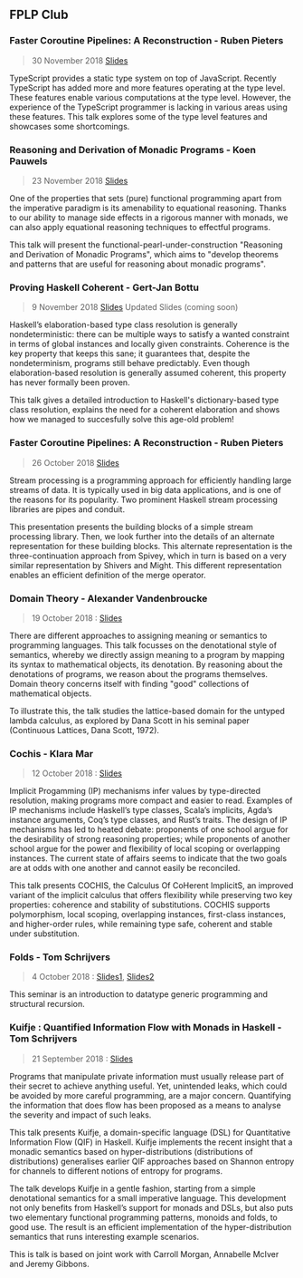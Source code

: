 ## FPLP Club

<!--- - - - - - - - - - - - - - - - - - - - - - - - - - - - - - - - - - - --->
### Faster Coroutine Pipelines: A Reconstruction - Ruben Pieters
> 30 November 2018 [Slides](slides/Typescript_Dependent_Typing.pdf)

TypeScript provides a static type system on top of JavaScript. Recently TypeScript has added more and more features operating at the type level. These features enable various computations at the type level. However, the experience of the TypeScript programmer is lacking in various areas using these features. This talk explores some of the type level features and showcases some shortcomings.

<!--- - - - - - - - - - - - - - - - - - - - - - - - - - - - - - - - - - - --->
### Reasoning and Derivation of Monadic Programs - Koen Pauwels
> 23 November 2018 [Slides](slides/monad-reasoning-slides.pdf)

One of the properties that sets (pure) functional programming apart from the imperative paradigm is its amenability to equational reasoning. Thanks to our ability to manage side effects in a rigorous manner with monads, we can also apply equational reasoning techniques to effectful programs.

This talk will present the functional-pearl-under-construction "Reasoning and Derivation of Monadic Programs", which aims to "develop theorems and patterns that are useful for reasoning about monadic programs". 

<!--- - - - - - - - - - - - - - - - - - - - - - - - - - - - - - - - - - - --->
### Proving Haskell Coherent - Gert-Jan Bottu
> 9 November 2018 [Slides](slides/haskell_coherence_v1.pdf) Updated Slides (coming soon)

Haskell’s elaboration-based type class resolution is generally nondeterministic: 
there can be multiple ways to satisfy a wanted constraint in terms of global 
instances and locally given constraints. Coherence is the key property that keeps
this sane; it guarantees that, despite the nondeterminism, programs still behave 
predictably. Even though elaboration-based resolution is generally assumed 
coherent, this property has never formally been proven.

This talk gives a detailed introduction to Haskell's dictionary-based type class 
resolution, explains the need for a coherent elaboration and shows how we managed 
to succesfully solve this age-old problem!


<!--- - - - - - - - - - - - - - - - - - - - - - - - - - - - - - - - - - - --->
### Faster Coroutine Pipelines: A Reconstruction - Ruben Pieters
> 26 October 2018 [Slides](slides/Faster_Coroutine_Pipelines_A_Reconstruction.pdf)

Stream processing is a programming approach for efficiently handling large streams of data. It is typically used in big data applications, and is one of the reasons for its popularity. Two prominent Haskell stream processing libraries are pipes and conduit.

This presentation presents the building blocks of a simple stream processing library. Then, we look further into the details of an alternate representation for these building blocks. This alternate representation is the three-continuation approach from Spivey, which in turn is based on a very similar representation by Shivers and Might. This different representation enables an efficient definition of the merge operator. 


<!--- - - - - - - - - - - - - - - - - - - - - - - - - - - - - - - - - - - --->
### Domain Theory - Alexander Vandenbroucke
> 19 October 2018 : [Slides](slides/domain_theory.pdf)

There are different approaches to assigning meaning or semantics to programming
languages. This talk focusses on the denotational style of semantics, whereby
we directly assign meaning to a program by mapping its syntax to mathematical
objects, its denotation. By reasoning about the denotations of programs, we
reason about the programs themselves. Domain theory concerns itself with
finding "good" collections of mathematical objects.

To illustrate this, the talk studies the lattice-based domain for the untyped
lambda calculus, as explored by Dana Scott in his seminal paper (Continuous
Lattices, Dana Scott, 1972).


<!--- - - - - - - - - - - - - - - - - - - - - - - - - - - - - - - - - - - --->
### Cochis - Klara Mar
> 12 October 2018 : [Slides](slides/cochis.pdf)

Implicit Progamming (IP) mechanisms infer values by type-directed resolution, 
making programs more compact and easier to read. Examples of IP mechanisms include 
Haskell’s type classes, Scala’s implicits, Agda’s instance arguments, Coq’s type 
classes, and Rust’s traits. The design of IP mechanisms has led to heated debate:
proponents of one school argue for the desirability of strong reasoning properties;
while proponents of another school argue for the power and flexibility of local 
scoping or overlapping instances. The current state of affairs seems to indicate 
that the two goals are at odds with one another and cannot easily be reconciled.

This talk presents COCHIS, the Calculus Of CoHerent ImplicitS, an improved variant
of the implicit calculus that offers flexibility while preserving two key properties:
coherence and stability of substitutions. COCHIS supports polymorphism, local 
scoping, overlapping instances, first-class instances, and higher-order rules, 
while remaining type safe, coherent and stable under substitution.


<!--- - - - - - - - - - - - - - - - - - - - - - - - - - - - - - - - - - - --->
### Folds - Tom Schrijvers
> 4 October 2018 : [Slides1](slides/universe_of_types.pdf), [Slides2](slides/bringing_functions_into_the_fold)

This seminar is an introduction to datatype generic programming and structural recursion.


<!--- - - - - - - - - - - - - - - - - - - - - - - - - - - - - - - - - - - --->
### Kuifje : Quantified Information Flow with Monads in Haskell - Tom Schrijvers
> 21 September 2018 : [Slides](slides/qif.pdf)

Programs that manipulate private information must usually release part of
their secret to achieve anything useful. Yet, unintended leaks, which could
be avoided by more careful programming, are a major concern. Quantifying
the information that does flow has been proposed as a means to analyse the
severity and impact of such leaks.

This talk presents Kuifje, a domain-specific language (DSL) for
Quantitative Information Flow (QIF) in Haskell. Kuifje implements the
recent insight that a monadic semantics based on hyper-distributions
(distributions of distributions) generalises earlier QIF approaches based
on Shannon entropy for channels to different notions of entropy for
programs.

The talk develops Kuifje in a gentle fashion, starting from a simple
denotational semantics for a small imperative language. This development
not only benefits from Haskell’s support for monads and DSLs, but also puts
two elementary functional programming patterns, monoids and folds, to good
use. The result is an efficient implementation of the hyper-distribution
semantics that runs interesting example scenarios.

This is talk is based on joint work with Carroll Morgan, Annabelle McIver
and Jeremy Gibbons.


